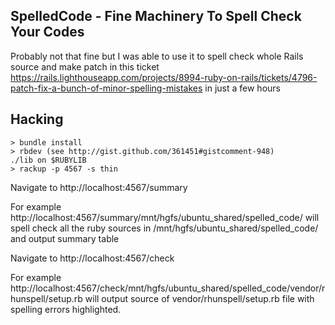 ## SpelledCode - Fine Machinery To Spell Check Your Codes

Probably not that fine but I was able to use it to spell check whole Rails
source and make patch in this ticket
https://rails.lighthouseapp.com/projects/8994-ruby-on-rails/tickets/4796-patch-fix-a-bunch-of-minor-spelling-mistakes
in just a few hours 

## Hacking

    > bundle install
    > rbdev (see http://gist.github.com/361451#gistcomment-948)
    ./lib on $RUBYLIB
    > rackup -p 4567 -s thin 
    
Navigate to http://localhost:4567/summary<folder with ruby sources to spell check>
    
For example http://localhost:4567/summary/mnt/hgfs/ubuntu_shared/spelled_code/
will spell check all the ruby sources in /mnt/hgfs/ubuntu_shared/spelled_code/
and output summary table

Navigate to http://localhost:4567/check<ruby file to spell check>

For example http://localhost:4567/check/mnt/hgfs/ubuntu_shared/spelled_code/vendor/rhunspell/setup.rb
will output source of vendor/rhunspell/setup.rb file
with spelling errors highlighted.